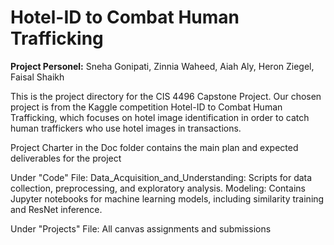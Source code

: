 # Hotel-ID to Combat Human Trafficking
**Project Personel:** Sneha Gonipati, Zinnia Waheed, Aiah Aly, Heron Ziegel, Faisal Shaikh

This is the project directory for the CIS 4496 Capstone Project. Our chosen project is from the Kaggle competition Hotel-ID to Combat Human Trafficking, which focuses on hotel image identification in order to catch human traffickers who use hotel images in transactions. 

Project Charter in the Doc folder contains the main plan and expected deliverables for the project

Under "Code" File:
Data_Acquisition_and_Understanding: Scripts for data collection, preprocessing, and exploratory analysis.
Modeling: Contains Jupyter notebooks for machine learning models, including similarity training and ResNet inference.

Under "Projects" File:
All canvas assignments and submissions
